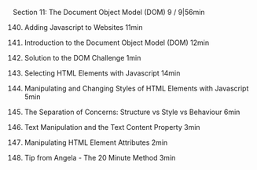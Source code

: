 Section 11: The Document Object
Model (DOM)
9 / 9|56min

140. Adding Javascript to Websites
11min

141. Introduction to the Document Object
Model (DOM)
12min

142. Solution to the DOM Challenge
1min

143. Selecting HTML Elements with
Javascript
14min

144. Manipulating and Changing Styles of
HTML Elements with Javascript
5min

145. The Separation of Concerns:
Structure vs Style vs Behaviour
6min

146. Text Manipulation and the Text
Content Property
3min

147. Manipulating HTML Element
Attributes
2min

148. Tip from Angela - The 20 Minute
Method
3min
